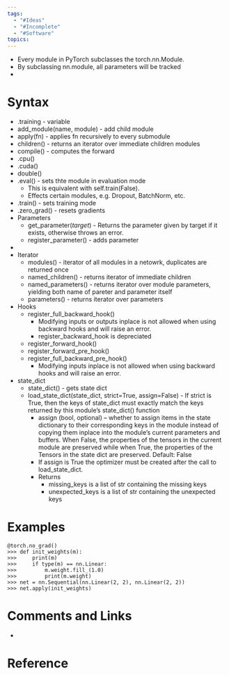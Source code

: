```yaml
---
tags:
  - "#Ideas"
  - "#Incomplete"
  - "#Software"
topics:
---
```

- Every module in PyTorch subclasses the torch.nn.Module.
- By subclassing nn.module, all parameters will be tracked
- 
# Syntax
- .training - variable
- add_module(name, module) - add child module
- apply(fn) - applies fn recursively to every submodule
- children() - returns an iterator over immediate children modules
- compile() - computes the forward
- .cpu()
- .cuda()
- double()
- .eval() - sets thte module in evaluation mode
	- This is equivalent with self.train(False).
	- Effects certain modules, e.g. Dropout, BatchNorm, etc.
- .train() - sets training mode
- .zero_grad() - resets gradients
- Parameters
	- get_parameter(_target_) - Returns the parameter given by target if it exists, otherwise throws an error.
	- register_parameter() - adds parameter
- 
- Iterator
	- modules() - iterator of all modules in a netowrk, duplicates are returned once 
	- named_children() - returns iterator of immediate children
	- named_parameters() - returns iterator over module parameters, yielding both name of pareter and parameter itself
	- parameters() - returns iterator over parameters
- Hooks
	- register_full_backward_hook()
		- Modifying inputs or outputs inplace is not allowed when using backward hooks and will raise an error.
		- register_backward_hook is depreciated
	- register_forward_hook()
	- register_forward_pre_hook()
	- register_full_backward_pre_hook()
		- Modifying inputs inplace is not allowed when using backward hooks and will raise an error.
- state_dict
	- state_dict() - gets state dict
	- load_state_dict(state_dict, strict=True, assign=False) - If strict is True, then the keys of state_dict must exactly match the keys returned by this module’s state_dict() function
		- assign (bool, optional) – whether to assign items in the state dictionary to their corresponding keys in the module instead of copying them inplace into the module’s current parameters and buffers. When False, the properties of the tensors in the current module are preserved while when True, the properties of the Tensors in the state dict are preserved. Default: False
		- If assign is True the optimizer must be created after the call to load_state_dict.
		- Returns
			- missing_keys is a list of str containing the missing keys
			- unexpected_keys is a list of str containing the unexpected keys


# Examples
```
@torch.no_grad()
>>> def init_weights(m):
>>>     print(m)
>>>     if type(m) == nn.Linear:
>>>         m.weight.fill_(1.0)
>>>         print(m.weight)
>>> net = nn.Sequential(nn.Linear(2, 2), nn.Linear(2, 2))
>>> net.apply(init_weights)
```

# Comments and Links
- 
# Reference